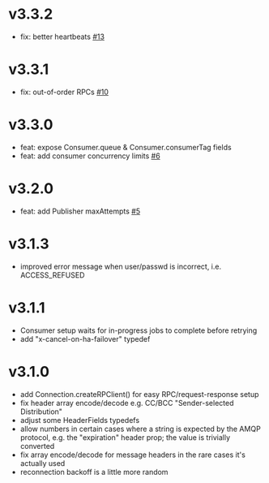 # v3.3.2
- fix: better heartbeats [#13](https://github.com/cody-greene/node-rabbitmq-client/pull/13)

# v3.3.1
- fix: out-of-order RPCs [#10](https://github.com/cody-greene/node-rabbitmq-client/pull/10)

# v3.3.0
- feat: expose Consumer.queue & Consumer.consumerTag fields
- feat: add consumer concurrency limits [#6](https://github.com/cody-greene/node-rabbitmq-client/pull/6)

# v3.2.0
- feat: add Publisher maxAttempts [#5](https://github.com/cody-greene/node-rabbitmq-client/pull/5)

# v3.1.3
- improved error message when user/passwd is incorrect, i.e. ACCESS_REFUSED

# v3.1.1
- Consumer setup waits for in-progress jobs to complete before retrying
- add "x-cancel-on-ha-failover" typedef

# v3.1.0
- add Connection.createRPClient() for easy RPC/request-response setup
- fix header array encode/decode e.g. CC/BCC "Sender-selected Distribution"
- adjust some HeaderFields typedefs
- allow numbers in certain cases where a string is expected by the AMQP protocol, e.g. the "expiration" header prop; the value is trivially converted
- fix array encode/decode for message headers in the rare cases it's actually used
- reconnection backoff is a little more random
